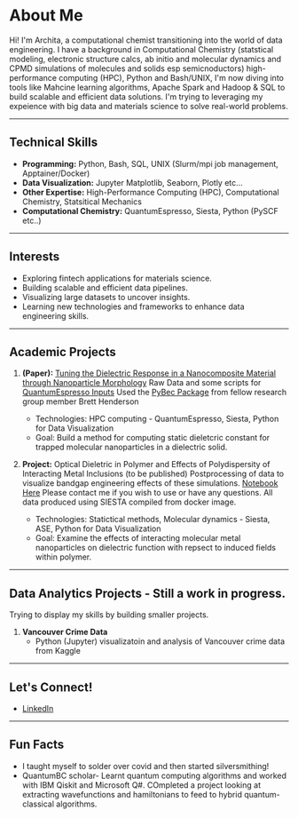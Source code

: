 # About Me


Hi! I'm Archita, a computational chemist transitioning into the world of data engineering. I have a background in Computational Chemistry (statstical modeling, electronic structure calcs, ab initio and molecular dynamics and CPMD  simulations of molecules and solids esp semicnoductors)  high-performance computing (HPC), Python and Bash/UNIX, I'm now diving into tools like Mahcine learning algorithms, Apache Spark and Hadoop & SQL to build scalable and efficient data solutions. I'm trying to leveraging my expeience with big data and materials science to solve real-world problems.

---

## Technical Skills

- **Programming:** Python, Bash, SQL, UNIX (Slurm/mpi job management, Apptainer/Docker)
- **Data Visualization:** Jupyter Matplotlib, Seaborn, Plotly etc...
- **Other Expertise:** High-Performance Computing (HPC), Computational Chemistry, Statsitical Mechanics
- **Computational Chemistry:** QuantumEspresso, Siesta, Python (PySCF etc..)

---

## Interests

- Exploring fintech applications for materials science.
- Building scalable and efficient data pipelines.
- Visualizing large datasets to uncover insights.
- Learning new technologies and frameworks to enhance data engineering skills.

---

## Academic Projects

1. **(Paper):** [Tuning the Dielectric Response in a Nanocomposite Material through Nanoparticle Morphology](https://doi.org/10.1039/D1RA07472E)
   Raw Data and some scripts for [QuantumEspresso Inputs](https://github.com/Paci-Group/Dielectric-Nanocomposite-QE)
   Used the [PyBec Package](https://github.com/brettrhenderson/pybec) from fellow research group member Brett Henderson
   - Technologies: HPC computing - QuantumEspresso, Siesta, Python for Data Visualization
   - Goal: Build a method for computing static dieletcric constant for trapped molecular nanoparticles in a dielectric solid.

2. **Project:** Optical Dieletric in Polymer and Effects of Polydispersity of Interacting Metal Inclusions (to be published)
   Postprocessing of data to visualize bandgap engineering effects of these simulations. [Notebook Here](https://github.com/aadluri/PostProc_MaterialsModeling)
   Please contact me if you wish to use or have any questions. All data produced using SIESTA compiled from docker image. 
   - Technologies: Statictical methods, Molecular dynamics - Siesta, ASE, Python for Data Visualization
   - Goal: Examine the effects of interacting molecular metal nanoparticles on dielectric function with repsect to induced fields within polymer.
   

---
## Data Analytics Projects - Still a work in progress. 
Trying to display my skills by building smaller projects. 

1. **Vancouver Crime Data**
   - Python (Jupyter) visualizatoin and analysis of Vancouver crime data from Kaggle
   
---

## Let's Connect!

- [LinkedIn]([https://linkedin.com/in/your-profile](https://www.linkedin.com/in/archita-adluri/))

---

## Fun Facts

- I taught myself to solder over covid and then started silversmithing!
- QuantumBC scholar- Learnt quantum computing algorithms and worked with IBM Qiskit and Microsoft Q#. COmpleted a project looking at extracting wavefunctions and hamiltonians to feed to hybrid quantum-classical algorithms.

<!--
**aadluri/aadluri** is a ✨ _special_ ✨ repository because its `README.md` (this file) appears on your GitHub profile.

Here are some ideas to get you started:

- 🔭 I’m currently working on ...
- 🌱 I’m currently learning ...
- 👯 I’m looking to collaborate on ...
- 🤔 I’m looking for help with ...
- 💬 Ask me about ...
- 📫 How to reach me: ...
- 😄 Pronouns: ...
- ⚡ Fun fact: ...
-->

